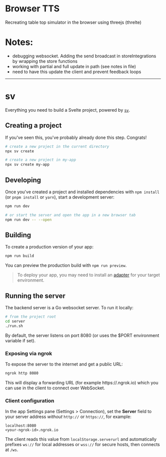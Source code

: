 # Browser TTS
Recreating table top simulator in the browser using threejs (threlte)

# Notes:
- debugging websocket. Adding the send broadcast in storeIntegrations by wrapping the store functions
- working with partial and full update in path (see notes in file)
- need to have this update the client and prevent feedback loops

--- 

# sv

Everything you need to build a Svelte project, powered by [`sv`](https://github.com/sveltejs/cli).

## Creating a project

If you've seen this, you've probably already done this step. Congrats!

```bash
# create a new project in the current directory
npx sv create

# create a new project in my-app
npx sv create my-app
```

## Developing

Once you've created a project and installed dependencies with `npm install` (or `pnpm install` or `yarn`), start a development server:

```bash
npm run dev

# or start the server and open the app in a new browser tab
npm run dev -- --open
```

## Building

To create a production version of your app:

```bash
npm run build
```

You can preview the production build with `npm run preview`.

> To deploy your app, you may need to install an [adapter](https://svelte.dev/docs/kit/adapters) for your target environment.

## Running the server

The backend server is a Go websocket server. To run it locally:

```bash
# from the project root
cd server
./run.sh
```

By default, the server listens on port 8080 (or uses the $PORT environment variable if set).

### Exposing via ngrok

To expose the server to the internet and get a public URL:

```bash
ngrok http 8080
```

This will display a forwarding URL (for example https://<your-ngrok-id>.ngrok.io) which you can use in the client to connect over WebSocket.

### Client configuration

In the app Settings pane (Settings > Connection), set the **Server** field to your server address _without_ `http://` or `https://`, for example:

```text
localhost:8080
<your-ngrok-id>.ngrok.io
```

The client reads this value from `localStorage.serverurl` and automatically prefixes `ws://` for local addresses or `wss://` for secure hosts, then connects at `/ws`.
